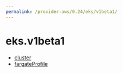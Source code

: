 ```yaml
---
permalink: /provider-aws/0.24/eks/v1beta1/
---
```


# eks.v1beta1



* [cluster](cluster.md)
* [fargateProfile](fargateProfile.md)